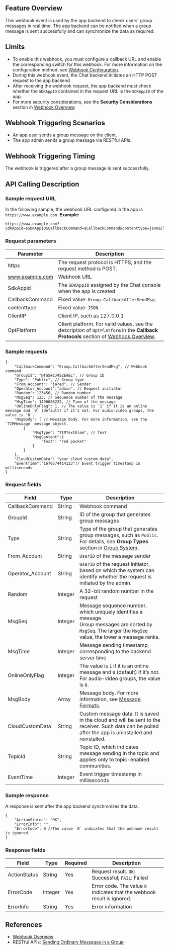 ## Feature Overview

This webhook event is used by the app backend to check users' group messages in real time. The app backend can be notified when a group message is sent successfully and can synchronize the data as required.

## Limits

- To enable this webhook, you must configure a callback URL and enable the corresponding switch for this webhook. For more information on the configuration method, see [Webhook Configuration](https://intl.cloud.tencent.com/document/product/1047/34520).
- During this webhook event, the Chat backend initiates an HTTP POST request to the app backend.
- After receiving the webhook request, the app backend must check whether the `SDKAppID` contained in the request URL is the `SDKAppID` of the app.
- For more security considerations, see the **Security Considerations** section in [Webhook Overview](https://intl.cloud.tencent.com/document/product/1047/34354).

## Webhook Triggering Scenarios

- An app user sends a group message on the client.
- The app admin sends a group message via RESTful APIs.

## Webhook Triggering Timing

The webhook is triggered after a group message is sent successfully.

## API Calling Description

### Sample request URL

In the following sample, the webhook URL configured in the app is `https://www.example.com`.
**Example:**

```
https://www.example.com?SdkAppid=$SDKAppID&CallbackCommand=$CallbackCommand&contenttype=json&ClientIP=$ClientIP&OptPlatform=$OptPlatform
```

### Request parameters

| Parameter | Description |
| --- | --- |
| https | The request protocol is HTTPS, and the request method is POST. |
| www.example.com | Webhook URL |
| SdkAppid | The `SDKAppID` assigned by the Chat console when the app is created |
| CallbackCommand | Fixed value: `Group.CallbackAfterSendMsg`. |
| contenttype | Fixed value: `JSON`. |
| ClientIP | Client IP, such as 127.0.0.1 |
| OptPlatform | Client platform. For valid values, see the description of `OptPlatform` in the **Callback Protocols** section of [Webhook Overview](https://intl.cloud.tencent.com/document/product/1047/34354). |

### Sample requests

```
{
    "CallbackCommand": "Group.CallbackAfterSendMsg", // Webhook command
    "GroupId": "@TGS#2J4SZEAEL", // Group ID
    "Type": "Public", // Group type
    "From_Account": "jared", // Sender
    "Operator_Account":"admin", // Request initiator
    "Random": 123456, // Random number
    "MsgSeq": 123, // Sequence number of the message
    "MsgTime": 1490686222, // Time of the message
    "OnlineOnlyFlag": 1, // The value is `1` if it is an online message and `0` (default) if it’s not. For audio-video groups, the value is `0`.
    "MsgBody": [ // Message body. For more information, see the `TIMMessage` message object.
        {
            "MsgType": "TIMTextElem", // Text
            "MsgContent":{
                "Text": "red packet"
            }
        }
    ],
    "CloudCustomData": "your cloud custom data",
    "EventTime":"1670574414123"// Event trigger timestamp in milliseconds		
}
```

### Request fields

| Field | Type | Description |
| --- | --- | --- |
| CallbackCommand   | String  | Webhook command                                                     |
| GroupId | String | ID of the group that generates group messages |
| Type | String | Type of the group that generates group messages, such as `Public`. For details, see **Group Types** section in [Group System](https://intl.cloud.tencent.com/document/product/1047/33529). |
| From_Account    | String  | `UserID` of the message sender                                     |
| Operator_Account | String | `UserID` of the request initiator, based on which the system can identify whether the request is initiated by the admin. |
| Random | Integer | A 32-bit random number in the request |
| MsgSeq | Integer | Message sequence number, which uniquely identifies a message<br>Group messages are sorted by `MsgSeq`. The larger the `MsgSeq` value, the lower a message ranks. |
| MsgTime | Integer | Message sending timestamp, corresponding to the backend server time |
|OnlineOnlyFlag|Integer|The value is `1` if it is an online message and `0` (default) if it’s not. For audio-video groups, the value is `0`.|
| MsgBody | Array | Message body. For more information, see [Message Formats](https://intl.cloud.tencent.com/document/product/1047/33527). |
| CloudCustomData | String | Custom message data. It is saved in the cloud and will be sent to the receiver. Such data can be pulled after the app is uninstalled and reinstalled. |
| TopicId | String | Topic ID, which indicates message sending in the topic and applies only to topic-enabled communities. |
| EventTime | Integer | Event trigger timestamp in milliseconds |

### Sample response

A response is sent after the app backend synchronizes the data.

```
{
    "ActionStatus": "OK",
    "ErrorInfo": "",
    "ErrorCode": 0 //The value `0` indicates that the webhook result is ignored.
}
```

### Response fields

| Field | Type | Required | Description |
| --- | --- | --- | --- |
| ActionStatus | String | Yes | Request result. `OK`: Successful; `FAIL`: Failed |
| ErrorCode | Integer | Yes | Error code. The value `0` indicates that the webhook result is ignored. |
| ErrorInfo | String | Yes | Error information |

## References

- [Webhook Overview](https://intl.cloud.tencent.com/document/product/1047/34354)
- RESTful APIs: [Sending Ordinary Messages in a Group](https://intl.cloud.tencent.com/document/product/1047/34959)

